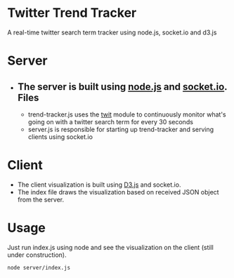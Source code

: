 # Twitter Trend Tracker

A real-time twitter search term tracker using node.js, socket.io and d3.js

Server
======
* The server is built using [node.js](https://nodejs.org/) and [socket.io](http://socket.io/).
  Files
  -----
  * trend-tracker.js uses the [twit](https://github.com/ttezel/twit) module to continuously monitor what's going on with a twitter search term for every 30 seconds
  * server.js is responsible for starting up trend-tracker and serving clients using socket.io

Client
======
* The client visualization is built using [D3.js](http://d3js.org/) and socket.io.
* The index file draws the visualization based on received JSON object from the server.

# Usage

Just run index.js using node and see the visualization on the client (still under construction).

```
node server/index.js
```
